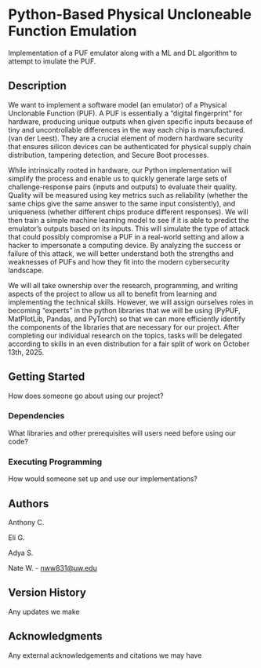 # Python-Based Physical Uncloneable Function Emulation
Implementation of a PUF emulator along with a ML and DL algorithm to attempt to imulate the PUF. 

## Description
We want to implement a software model (an emulator) of a Physical Unclonable Function (PUF). A PUF is essentially a “digital fingerprint” for hardware, producing unique outputs when given specific inputs because of tiny and uncontrollable differences in the way each chip is manufactured. (van der Leest). They are a crucial element of modern hardware security that ensures silicon devices can be authenticated for physical supply chain distribution, tampering detection, and Secure Boot processes. 

While intrinsically rooted in hardware, our Python implementation will simplify the process and enable us to quickly generate large sets of challenge-response pairs (inputs and outputs) to evaluate their quality. Quality will be measured using key metrics such as reliability (whether the same chips give the same answer to the same input consistently), and uniqueness (whether different chips produce different responses). We will then train a simple machine learning model to see if it is able to predict the emulator’s outputs based on its inputs. This will simulate the type of attack that could possibly compromise a PUF in a real-world setting and allow a hacker to impersonate a computing device. By analyzing the success or failure of this attack, we will better understand both the strengths and weaknesses of PUFs and how they fit into the modern cybersecurity landscape.

We will all take ownership over the research, programming, and writing aspects of the project to allow us all to benefit from learning and implementing the technical skills. However, we will assign ourselves roles in becoming “experts” in the python libraries that we will be using (PyPUF, MatPlotLib, Pandas, and PyTorch) so that we can more efficiently identify the components of the libraries that are necessary for our project. After completing our individual research on the topics, tasks will be delegated according to skills in an even distribution for a fair split of work on October 13th, 2025. 


## Getting Started
How does someone go about using our project?
### Dependencies
What libraries and other prerequisites will users need before using our code?
### Executing Programming
How would someone set up and use our implementations?

## Authors
Anthony C.

Eli G.

Adya S.

Nate W. - <nww831@uw.edu>

## Version History
Any updates we make

## Acknowledgments
Any external acknowledgements and citations we may have
